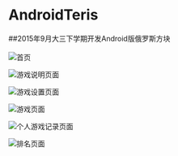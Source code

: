 # AndroidTeris
##2015年9月大三下学期开发Android版俄罗斯方块<br>
<br>
![首页](http://upload.ouliu.net/i/20170523212606qr5rl.jpeg)  

![游戏说明页面](http://upload.ouliu.net/i/20170523212728h2y9k.jpeg)  

![游戏设置页面](http://upload.ouliu.net/i/20170523212827cr3hw.jpeg)  

![游戏页面](http://upload.ouliu.net/i/20170523212934ww6eu.jpeg)  

![个人游戏记录页面](http://upload.ouliu.net/i/20170523213022kjjde.jpeg)  

![排名页面](http://upload.ouliu.net/i/2017052321305260zea.png)  
